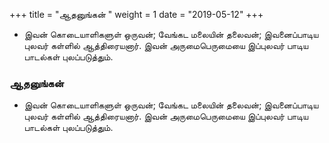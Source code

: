 ﻿+++
title = "ஆதனுங்கன்  "
weight = 1
date = "2019-05-12"
+++


-  இவன் கொடையாளிகளுள் ஒருவன்; வேங்கட மலையின் தலைவன்; இவனைப்பாடிய புலவர் கள்ளில் ஆத்திரையனார். இவன் அருமைபெருமையை இப்புலவர் பாடிய பாடல்கள் புலப்படுத்தும். 
  
### ஆதனுங்கன்  
-  இவன் கொடையாளிகளுள் ஒருவன்; வேங்கட மலையின் தலைவன்; இவனைப்பாடிய புலவர் கள்ளில் ஆத்திரையனார். இவன் அருமைபெருமையை இப்புலவர் பாடிய பாடல்கள் புலப்படுத்தும். 
